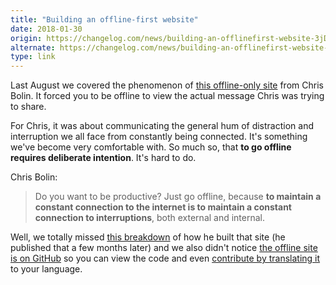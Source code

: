 ```yaml
---
title: "Building an offline-first website"
date: 2018-01-30
origin: https://changelog.com/news/building-an-offlinefirst-website-3jD
alternate: https://changelog.com/news/building-an-offlinefirst-website-3jD
type: link
---
```


<p>Last August we covered the phenomenon of <a href="https://chris.bolin.co/offline/">this offline-only site</a> from Chris Bolin. It forced you to be offline to view the actual message Chris was trying to share.</p>
<p>For Chris, it was about communicating the general hum of distraction and interruption we all face from constantly being connected. It's something we've become very comfortable with. So much so, that <strong>to go offline requires deliberate intention</strong>. It's hard to do.</p>
<p>Chris Bolin:</p>
<blockquote>
<p>Do you want to be productive? Just go offline, because <strong>to maintain a constant connection to the internet is to maintain a constant connection to interruptions</strong>, both external and internal.</p>
</blockquote>
<p>Well, we totally missed <a href="http://formidable.com/blog/2017/building-an-offline-only-website/">this breakdown</a> of how he built that site (he published that a few months later) and we also didn't notice <a href="https://github.com/chrisbolin/offline">the offline site is on GitHub</a> so you can view the code and even <a href="https://github.com/chrisbolin/offline/issues/3">contribute by translating it</a> to your language.</p>